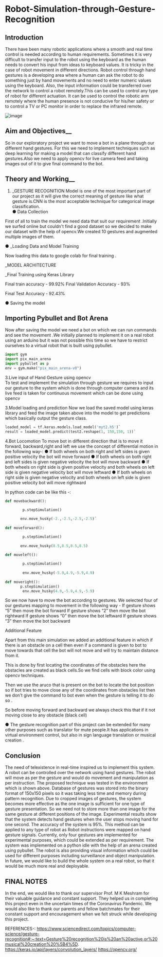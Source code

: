 # Robot-Simulation-through-Gesture-Recognition
## Introduction

 

There have been many robotic applications where a smooth and real time control is needed according to human requirements. Sometimes it is very difficult to transfer input to the robot using the keyboard as the human needs to convert his input from ideas to keyboard values. It is tricky in the case of robot movement in different directions. 
Robot control through hand gestures is a developing area where a human can ask the robot to do something just by hand movements and no need to enter numeric values using the keyboard. Also, the input information could be transferred over the network to control a robot remotely.This can be used to control any type of robot for different actuation. 
It can be used to control the robotic arm remotely where the human presence is not conducive for his/her safety or to control a TV or PC monitor in order to replace the infrared remote.



![image](https://user-images.githubusercontent.com/60650532/125906505-3104899f-8737-48a0-93b9-a82d97b7f7dd.png)



## Aim and Objectives__

So in our exploratory project we want to move a bot in a plane through our different hand gestures. For this we need to implement techniques such as deep learning for making a model that can classify different hand gestures.Also we need to apply opencv for live camera feed and taking images out of it to give final  command to the bot.
 
 

## Theory and Working__

1. _GESTURE RECOGNITION
Model is one of the most important part  of  our project as it will give the correct meaning of gesture like  what  gesture  is.CNN is the most acceptable technique for categorical image classification.   
●	Data Collection

First of all to train the model we need data that suit our requirement .Initially we surfed online but couldn't find a good dataset  so we decided to make our dataset with the help of opencv.We created 10 gestures and augmented multiple images of them.



          




●	_Loading Data and Model Training

Now loading this data to google colab for final training .

 



_MODEL ARCHITECTURE

 



 


_Final Training using Keras Library 
 
Final train accuracy - 99.92%
Final Validation Accuracy - 93%
 
Final Test Accuracy - 92.43%
 

●	Saving the model 
 


## Importing Pybullet and Bot Arena

Now after saving the model we need a bot on which we can run commands and see the movement .We initially planned to implement it on a real robot using an arduino but it was not possible this time so we have to restrict ourselves to a  virtual robot that is built using pybullet.
```python
import gym
import pix_main_arena
import pybullet as p
env = gym.make("pix_main_arena-v0")
```


 



3.Live input of Hand Gesture using opencv  
To  test and implement the simulation through gesture we requires to input our gesture to the system which is done through computer camera and its live feed is taken for continuous movement which can be done using opencv

 
  



3.Model loading and prediction
Now we load the saved model using keras library and feed the image taken above into the model to get predictions which basically output the gesture class.
```python
loaded_model = tf.keras.models.load_model('myt2.h5')`
result = loaded_model.predict(test2.reshape(1, 150,150, 1))`
```
 



4.Bot Locomotion
To move bot in different direction that is to move it forward, backward,right and left we use the concept of differential motion in the following way-:
●	If both wheels on both right and left sides is given positive velocity the bot will move forward
●	If both wheels on both right and left sides is given negative velocity the bot will move backward
●	If both wheels on  right side is given  positive velocity and both wheels on  left side is given negative velocity bot will move leftward
●	If both wheels on right side is given  negative velocity and both wheels on  left side is given positive velocity bot will move rightward


  
In python code can be like this -:
```python
def movebackward():

        p.stepSimulation()
        
       env.move_husky(-2.,-2.5,-2.5,-2.5)`
            
def moveforward():

        p.stepSimulation()
        
       env.move_husky(8.5,8.5,8.5,8.5)
      
def moveleft():

        p.stepSimulation()
        
        env.move_husky(-5.9,4.9,-5.9,4.9)
        
def moveright():
       p.stepSimulation()
        env.move_husky(4.9,-5.9,4.9,-5.9)
 ```
        

So we now have to move the bot according to gestures. We selected four of our gestures mapping to movement in the following way -
If gesture shows “5” then move the bot forward
If gesture shows “2” then move the bot rightward
If gesture shows “0” then move the bot leftward
If gesture shows “3” then move the bot backward


Additional Feature

Apart from this main simulation we added an additional feature in which if there is an obstacle on a cell then even  if a  command is given to bot  to move towards that cell the bot will not move and will try to maintain distance from it.

This is done by first locating the coordinates of the obstacles here the obstacles are created as black cells.So we find cells with block color using opencv techniques.
 



 

Then we use the aruco that is present on the bot to locate the bot position so if bot tries to move close any of the coordinates from obstacles list then we don't give the  command to bot even when the gesture is telling it to do so .
 

 
So before moving forward and backward we always check this that if it not moving close to any obstacle (black  cell)

●	The gesture recognition part of this project can be extended for many other purposes such as translator for mute people.It  has applications in virtual environment control, but also in sign language translation or musical creation .

## Conclusion 

The need of telexistence in real-time inspired us to implement this system. A robot can be controlled over the network using hand gestures. The robot will move as per the gesture and would do movement and manipulation as per instruction. The proposed technique was tested in the environment which is shown above. Database of gestures was stored into the binary format of 150x150 pixels so it was taking less time and memory during pattern recognition. Due to cropped images of gestures, the system becomes more effective as the one image is sufficient for one type of gesture presentation. So we need not to store more than one image for the same gesture at different positions of the image.
 Experimental results show that the system detects hand gestures when the user stops moving hand for one second. The accuracy of the system is 95%. This method can be applied to any type of robot as Robot instructions were mapped on hand gesture signals. Currently, only four gestures are implemented for experimental purposes, which could be extended as per requirement. The system was implemented on a python idle with the help of an arena created using pybullet.
 The robot is also providing visual information which could be used for different purposes including surveillance and object manipulation. In future, we would like to build the whole system on a real robot, so that it would be much more real and deployable.

## FINAL NOTES

In the end, we would like to thank our supervisor Prof. M K Meshram for their valuable guidance and constant support. They helped us in completing this project even in the uncertain times of the Coronavirus Pandemic. We would also like to thank our parents and fellow batchmates for their constant support and encouragement when we felt struck while developing this project.

REFERENCES-:
https://www.sciencedirect.com/topics/computer-science/gesture-recognition#:~:text=Gesture%20recognition%20is%20an%20active,or%20musical%20creation%20%5B4%5D.
https://keras.io/api/layers/convolution_layers/
https://opencv.org/

